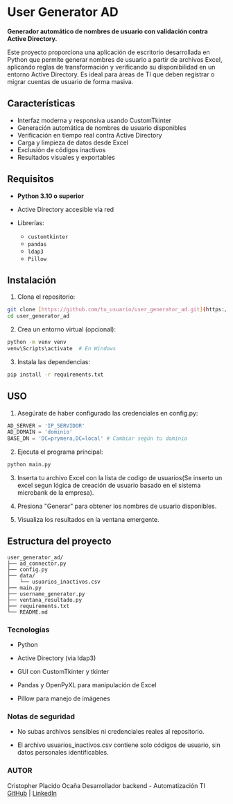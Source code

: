 # User Generator AD

**Generador automático de nombres de usuario con validación contra Active Directory.**

Este proyecto proporciona una aplicación de escritorio desarrollada en Python que permite generar nombres de usuario a partir de archivos Excel, aplicando reglas de transformación y verificando su disponibilidad en un entorno Active Directory. Es ideal para áreas de TI que deben registrar o migrar cuentas de usuario de forma masiva.

## Características

- Interfaz moderna y responsiva usando CustomTkinter
- Generación automática de nombres de usuario disponibles
- Verificación en tiempo real contra Active Directory
- Carga y limpieza de datos desde Excel
- Exclusión de códigos inactivos
- Resultados visuales y exportables

## Requisitos

- **Python 3.10 o superior**
- Active Directory accesible vía red
- Librerías:

  - `customtkinter`
  - `pandas`
  - `ldap3`
  - `Pillow`

## Instalación

1. Clona el repositorio:
```bash
git clone [https://github.com/tu_usuario/user_generator_ad.git](https://github.com/Placido28/user_generator_ad.git)
cd user_generator_ad 
```
2. Crea un entorno virtual (opcional):

```bash
python -m venv venv
venv\Scripts\activate  # En Windows
```
3. Instala las dependencias:
```bash
pip install -r requirements.txt
```

## USO

1. Asegúrate de haber configurado las credenciales en config.py:

```python
AD_SERVER = 'IP_SERVIDOR'
AD_DOMAIN = 'dominio'     
BASE_DN = 'DC=prymera,DC=local' # Cambiar según tu dominio
```

2. Ejecuta el programa principal:

```bash
python main.py
```

3. Inserta tu archivo Excel con la lista de codigo de usuarios(Se inserto un excel segun lógica de creación de usuario basado en el sistema microbank de la empresa).

4. Presiona "Generar" para obtener los nombres de usuario disponibles.

5. Visualiza los resultados en la ventana emergente.

## Estructura del proyecto

```arduino
user_generator_ad/
├── ad_connector.py
├── config.py
├── data/
│   └── usuarios_inactivos.csv
├── main.py
├── username_generator.py
├── ventana_resultado.py
├── requirements.txt
└── README.md
```
### Tecnologías

* Python

* Active Directory (via ldap3)

* GUI con CustomTkinter y tkinter

* Pandas y OpenPyXL para manipulación de Excel

* Pillow para manejo de imágenes

### Notas de seguridad
* No subas archivos sensibles ni credenciales reales al repositorio.

* El archivo usuarios_inactivos.csv contiene solo códigos de usuario, sin datos personales identificables.

### AUTOR
Cristopher Placido Ocaña
Desarrollador backend - Automatización TI
[GitHub]([https://github.com/Fosowl](https://github.com/Placido28?tab=repositories)) | [LinkedIn](https://www.linkedin.com/in/cristopher-placido-oca%C3%B1a/) 
